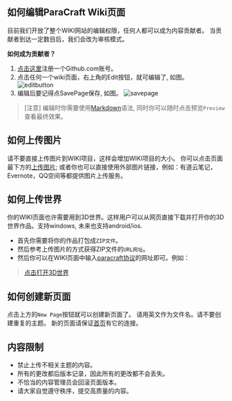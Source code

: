 ## 如何编辑ParaCraft Wiki页面

目前我们开放了整个WIKI网站的编辑权限，任何人都可以成为内容贡献者。 当贡献者到达一定数目后，我们会改为审核模式。

**如何成为贡献者？**

1. [点击这里](https://github.com/)注册一个Github.com账号。
2. 点击任何一个wiki页面，右上角的Edit按钮，就可编辑了, 如图。
![editbutton](https://cloud.githubusercontent.com/assets/94537/12637319/360cc742-c5cf-11e5-9a1f-551a34473f70.png)
3. 编辑后要记得点SavePage保存, 如图。
![savepage](https://cloud.githubusercontent.com/assets/94537/12637428/31a93f7c-c5d0-11e5-9c43-69632855537f.png)

> [注意] 编辑时你需要使用[Markdown](https://guides.github.com/features/mastering-markdown/)语法, 同时你可以随时点击预览`Preview`查看最终效果。

## 如何上传图片
请不要直接上传图片到WIKI项目，这样会增加WIKI项目的大小。 你可以点击页面最下方的[上传图片](https://github.com/LiXizhi/ParaCraft/issues/1); 或者你也可以直接使用外部图片链接，例如：有道云笔记，Evernote，QQ空间等都提供图片上传服务。 

## 如何上传世界
你的WIKI页面也许需要用到3D世界。这样用户可以从网页直接下载并打开你的3D世界作品。支持windows, 未来也支持android/ios.  
* 首先你需要将你的作品打包成`ZIP文件`。
* 然后参考上传图片的方式获得ZIP文件的`URL网址`。 
* 然后你可以在WIKI页面中输入[paracraft协议](http://lixizhi.github.io/ParaCraft/loadworld/)的网址即可。例如：

> [点击打开3D世界](http://lixizhi.github.io/ParaCraft/loadworld?world=https://github.com/LiXizhi/HourOfCode/archive/master.zip)

## 如何创建新页面
点击上方的`New Page`按钮就可以创建新页面了。 请用英文作为文件名。请不要创建重复的主题。 新的页面请保证[首页](home)有它的连接。

## 内容限制
* 禁止上传不相关主题的内容。
* 所有的更改都后版本记录，因此所有的更改都不会丢失。
* 不恰当的内容管理员会回滚页面版本。
* 请大家自觉遵守秩序，提交高质量的内容。